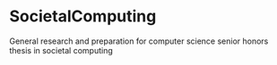 # SocietalComputing
General research and preparation for computer science senior honors thesis in societal computing
